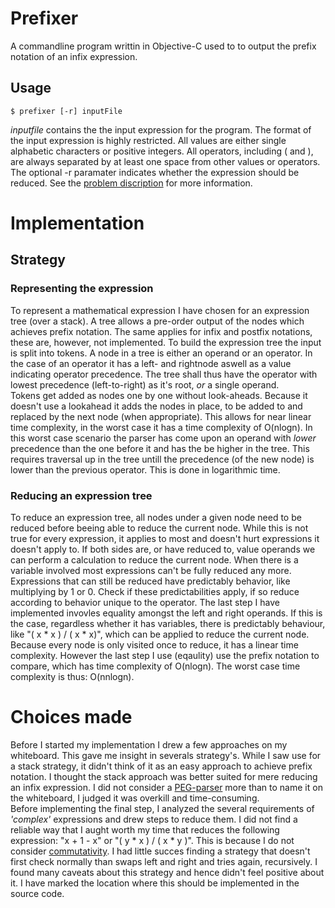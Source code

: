 # Prefixer
A commandline program writtin in Objective-C used to to output the prefix notation of an infix expression.

## Usage

    $ prefixer [-r] inputFile

*inputfile* contains the the input expression for the program. The format of the input expression is highly restricted. All values are either single alphabetic characters or positive integers. All operators, including ( and ), are always separated by at least one space from other values  or operators. The optional -r paramater indicates whether the expression should be reduced. See the [problem discription](http://justin.tv/problems/prefixer/) for more information.

# Implementation
## Strategy
### Representing the expression
To represent a mathematical expression I have chosen for an expression tree (over a stack). A tree allows a pre-order output of the nodes which achieves prefix notation. The same applies for infix and postfix notations, these are, however, not implemented. To build the expression tree the input is split into tokens. A node in a tree is either an operand or an operator. In the case of an operator it has a left- and rightnode aswell as a value indicating operator precedence. The tree shall thus have the operator with lowest precedence (left-to-right) as it's root, *or* a single operand.  
Tokens get added as nodes one by one without look-aheads. Because it doesn't use a lookahead it adds the nodes in place, to be added to and replaced by the next node (when appropriate). This allows for near linear time complexity, in the worst case it has a time complexity of O(nlogn). In this worst case scenario the parser has come upon an operand with *lower* precedence than the one before it and has the be higher in the tree. This requires traversal up in the tree untill the precedence (of the new node) is lower than the previous operator. This is done in logarithmic time.

### Reducing an expression tree
To reduce an expression tree, all nodes under a given node need to be reduced before beeing able to reduce the current node. While this is not true for every expression, it applies to most and doesn't hurt expressions it doesn't apply to. If both sides are, or have reduced to, value operands we can perform a calculation to reduce the current node. When there is a variable involved most expressions can't be fully reduced any more. Expressions that can still be reduced have predictably behavior, like multiplying by 1 or 0. Check if these predictabilities apply, if so reduce according to behavior unique to the operator. The last step I have implemented invovles equality amongst the left and right operands. If this is the case, regardless whether it has variables, there is predictably behaviour, like "( x * x ) / ( x * x)", which can be applied to reduce the current node. Because every node is only visited once to reduce, it has a linear time complexity. However the last step I use (eqaulity) use the prefix notation to compare, which has time complexity of O(nlogn). The worst case time complexity is thus: O(nnlogn).

# Choices made
Before I started my implementation I drew a few approaches on my whiteboard. This gave me insight in severals strategy's. While I saw use for a stack strategy, it didn't think of it as an easy approach to achieve prefix notation. I thought the stack approach was better suited for mere reducing an infix expression. I did not consider a [PEG-parser](http://u.xeago.nl/peg) more than to name it on the whiteboard, I judged it was overkill and time-consuming.  
Before implementing the final step, I analyzed the several requirements of *'complex'* expressions and drew steps to reduce them. I did not find a reliable way that I aught worth my time that reduces the following expression: "x + 1 - x" or "( y * x ) / ( x * y )". This is because I do not consider [commutativity](http://u.xeago.nl/commutativity). I had little succes finding a strategy that doesn't first check normally than swaps left and right and tries again, recursively. I found many caveats about this strategy and hence didn't feel positive about it. I have marked the location where this should be implemented in the source code.
